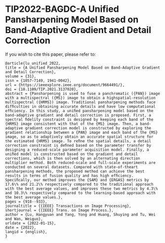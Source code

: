 # TIP2022-BAGDC-A Unified Pansharpening Model Based on Band-Adaptive Gradient and Detail Correction
If you wish to cite this paper, please refer to:  

    @article{lu_unified_2022,
	title = {A Unified Pansharpening Model Based on Band-Adaptive Gradient and Detail Correction},
	volume = {31},
	issn = {1057-7149, 1941-0042},
	url = {https://ieeexplore.ieee.org/document/9664491/},
	doi = {10.1109/TIP.2021.3137020},
	abstract = {Pansharpening is used to fuse a panchromatic ({PAN}) image with a multispectral ({MS}) image to obtain a highspatial-resolution multispectral ({HRMS}) image. Traditional pansharpening methods face difﬁculties in obtaining accurate details and have low computational efﬁciency. In this study, a uniﬁed pansharpening model based on the band-adaptive gradient and detail correction is proposed. First, a spectral ﬁdelity constraint is designed by keeping each band of the {HRMS} image consistent with that of the {MS} image. Then, a band-adaptive gradient correction model is constructed by exploring the gradient relationship between a {PAN} image and each band of the {MS} image, so as to adaptively obtain an accurate spatial structure for the estimated {HRMS} image. To reﬁne the spatial details, a detail correction constraint is deﬁned based on the parameter transfer by designing a reduced-scale parameter acquisition model. Finally, a uniﬁed model is constructed based on the gradient and detail corrections, which is then solved by an alternating direction multiplier method. Both reduced-scale and full-scale experiments are conducted on several datasets. Compared with state-of-theart pansharpening methods, the proposed method can achieve the best results in terms of fusion quality and has high efﬁciency. Speciﬁcally, our method improves the {SAM} and {ERGAS} metrics by 17.6\% and 21.2\% respectively compared to the traditional approach with the best average values, and improves these two metrics by 4.3\% and 10.3\% respectively compared to the learning-based approach with the best average values.},
	pages = {918--933},
	journaltitle = {{IEEE} Transactions on Image Processing},
	shortjournal = {{IEEE} Trans. on Image Process.},
	author = {Lu, Hangyuan and Yang, Yong and Huang, Shuying and Tu, Wei and Wan, Weiguo},
	urldate = {2022-01-15},
	date = {2022},
	langid = {english},	
    }

